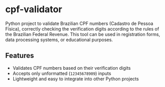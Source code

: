 # cpf-validator
Python project to validate Brazilian CPF numbers (Cadastro de Pessoa Física), correctly checking the verification digits according to the rules of the Brazilian Federal Revenue.
This tool can be used in registration forms, data processing systems, or educational purposes.

## Features

- Validates CPF numbers based on their verification digits
- Accepts only unformatted (`12345678909`) inputs
- Lightweight and easy to integrate into other Python projects
